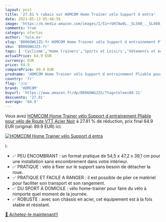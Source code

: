 ```yaml
---
layout: post
title: '27.81 % rabais sur HOMCOM Home Trainer vélo Support d entra'
date: 2021-05-13 05:48:59
image: 'https://m.media-amazon.com/images/I/51+rUH7Aw0L._SL500_._SL400_.jpg'
comments: true
category: ofertas
author: 'tole.es'
slug: 'B006OWGJZS-fr HOMCOM Home Trainer vélo Support d entrainement Pliable...'
sku: 'B006OWGJZS-fr'
tags: [ 'Cyclisme','Home trainers','Sports et Loisirs','Vêtements et équipement de sport','homcom','Équipement vélos et accessoires', ]
actualPrice: 64.9 EUR
currency: EUR
price: 64.9
comparePrice: 89.9 EUR
prodname: 'HOMCOM Home Trainer vélo Support d entrainement Pliable pour vélo de Route VTT Acier Noir'
country: 'fr'
flag: '🇫🇷'
brand: 'HOMCOM'
buyurl: 'https://www.amazon.fr/dp/B006OWGJZS/?tag=tolees0d-21'
descuento: '27.81'
average: '64.9'
---
```


Vous avez [HOMCOM Home Trainer vélo Support d entrainement Pliable pour vélo de Route VTT Acier Noir](https://www.amazon.fr/dp/B006OWGJZS/?tag=tolees0d-21)  à  27.81 % de réduction, prix final  64.9 EUR (original: 89.9 EUR) ici:

[![HOMCOM Home Trainer vélo Support d entra](https://m.media-amazon.com/images/I/51+rUH7Aw0L._SL500_._SL400_.jpg)](https://www.amazon.fr/dp/B006OWGJZS/?tag=tolees0d-21)

ℹ️:

- ✅ PEU ENCOMBRANT : un format pratique de 54,5 x 47,2 x 39,1 cm pour une installation sans encombrement dans votre intérieur.
- ✅ PRATIQUE : vélo à fixer sur le support sans besoin de détacher la roue.
- ✅ PRATIQUE ET FACILE A RANGER : il est possible de plier ce matériel pour faciliter son transport et son rangement.
- ✅ DU SPORT À DOMICILE : vélo home-trainer pour faire du vélo à nimporte quel moment de la journée.
- ✅ ROBUSTE : avec son châssis en acier, cet équipement est à la fois stable et résistant.

[🛒 Achetez-le maintenant!!](https://www.amazon.fr/dp/B006OWGJZS/?tag=tolees0d-21)

